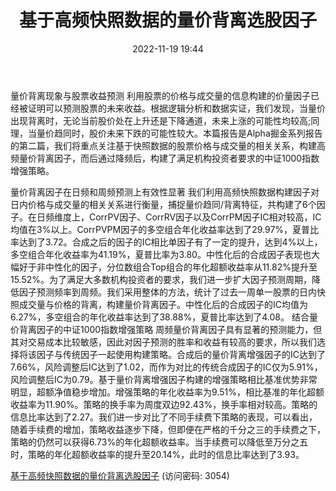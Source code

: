 ﻿---
title: 基于高频快照数据的量价背离选股因子
date: 2022-11-19 19:44
tags:
-  Alpha掘金系列之二
updated: 1970-01-01 08:00:00
---

量价背离现象与股票收益预测
利用股票的价格与成交量的信息构建的价量因子已经被证明可以预测股票的未来收益。根据逻辑分析和数据实证，我们发现，当量价出现背离时，无论当前股价处在上升还是下降通道，未来上涨的可能性均较高;同理，当量价趋同时，股价未来下跌的可能性较大。本篇报告是Alpha掘金系列报告的第二篇，我们将重点关注基于快照数据的股票价格与成交量的相关关系，构建高频量价背离因子，而后通过降频后，构建了满足机构投资者要求的中证1000指数增强策略。
<!-- more -->
量价背离因子在日频和周频预测上有效性显著
我们利用高频快照数据构建因子对日内价格与成交量的相关关系进行衡量，捕捉量价趋同/背离特征，共构建了6个因子。在日频维度上，CorrPV因子、CorrRV因子以及CorrPM因子IC相对较高，IC均值在3%以上。CorrPVPM因子的多空组合年化收益率达到了29.97%，夏普比率达到了3.72。合成之后的因子的IC相比单因子有了一定的提升，达到4%以上，多空组合年化收益率为41.19%，夏普比率为3.80。中性化后的合成因子表现也大幅好于非中性化的因子，分位数组合Top组合的年化超额收益率从11.82%提升至15.52%。为了满足大多数机构投资者的要求，我们进一步扩大因子预测周期，降低因子预测频率到周频。我们采用整体的方法，统计了过去一周单一股票的日内快照成交量与价格的背离，构建量价背离因子。中性化后的合成因子的IC均值为6.27%，多空组合的年化收益率达到了38.88%，夏普比率达到了4.08。
结合量价背离因子的中证1000指数增强策略
周频量价背离因子具有显著的预测能力，但其对交易成本比较敏感，因此对因子预测的胜率和收益有较高的要求，所以我们选择将该因子与传统因子一起使用构建策略。合成后的量价背离增强因子的IC达到了7.66%，风险调整后IC达到了1.02，而作为对比的传统合成因子的IC仅为5.91%，风险调整后IC为0.79。基于量价背离增强因子构建的增强策略相比基准优势非常明显，超额净值稳步增加。增强策略的年化收益率为9.51%，相比基准的年化超额收益率为11.90%。策略的换手率为周度双边92.43%，换手率相对较高。策略的信息比率达到了2.27。我们进一步对比了不同手续费下策略的表现，可以看出，随着手续费的增加，策略收益逐步下降，但即便在严格的千分之三的手续费之下，策略的仍然可以获得6.73%的年化超额收益率。当手续费可以降低至万分之五时，策略的年化超额收益率的提升至20.14%，此时的信息比率达到了3.93。

[基于高频快照数据的量价背离选股因子](https://url12.ctfile.com/f/3948612-727982302-4c8f18?p=3054)
(访问密码: 3054)
